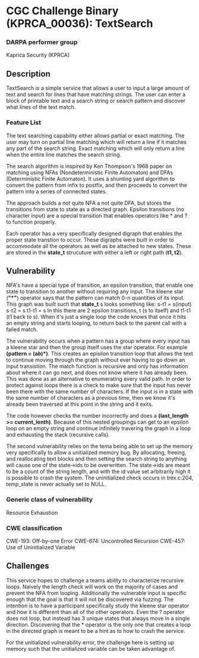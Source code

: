 # CGC Challenge Binary (KPRCA\_00036): TextSearch

### DARPA performer group
Kaprica Security (KPRCA)

## Description

TextSearch is a simple service that allows a user to input a large amount of text and search for lines that have matching strings. The user can enter a block of printable text and a search string or search pattern and discover what lines of the text match. 

### Feature List

The text searching capability either allows partial or exact matching. The user may turn on partial line matching which will return a line if it matches any part of the search string. Exact matching which will only return a line when the entire line matches the search string.

The search algorithm is inspired by Ken Thompson's 1968 paper on matching using NFAs (Nondeterministic Finite Automaton) and DFAs (Deterministic Finite Automaton). It uses a shunting yard algorithm to convert the pattern from infix to postfix, and then proceeds to convert the pattern into a series of connected states. 

The approach builds a not quite NFA a not quite DFA, but stores the transitions from state to state as a directed graph. Epsilon transitions (no character input) are a special transition that enables operators like * and ? to function properly. 

Each operator has a very specifically designed digraph that enables the proper state transtion to occur. These digraphs were built in order to accommodate all the operators as well as be attached to new states. These are stored in the **state_t** strucuture with either a left or right path (**t1, t2**).

## Vulnerability

NFA's have a special type of transition, an epsilon transition, that enable one state to transition to another without requiring any input. The kleene star (**"*"**) operator says that the pattern can match 0-n quantities of its input. This graph was built such that **state_t** s looks something like:
s-t1 = s(input)
s-t2 = s
t1-t1 = s
In this there are 2 epsilon transitions, t (s to itself) and t1-t1 (t1 back to s). When it's just a single loop the code knows that once it hits an empty string and starts looping, to return back to the parent call with a failed match.

The vulnerability occurs when a pattern has a group where every input has a kleene star and then the group itself uses the star operator. For example **(pattern = (a*b*)*)**. This creates an episilon transition loop that allows the text to continue moving through the graph without ever having to go down an input transistion. The match function is recursive and only has information about where it can go next, and does not know where it has already been. This was done as an alternative to enumerating every valid path. In order to protect against loops there is a check to make sure that the input has never been there with the same number of characters. If the input is in a state with the same number of characters as a previous time, then we know it's already been traversed at this point in the string and it exits. 

The code however checks the number incorrectly and does a **(last_length >= current_lenth)**. Because of this nested groupings can get to an epsilon loop on an empty string and continue infinitely travering the graph in a loop and exhausting the stack (recursive calls).

The second vulnerability relies on the tema being able to set up the memory very specifically to allow a unitialized memory bug. By allocating, freeing, and reallocating text blocks and then setting the search string to anything will cause one of the state->ids to be overwritten. The state->ids are meant to be a count of the string length, and with the id value set arbitrarily high it is possible to crash the system. The uninitialized check occurs in trex.c:204, temp_state is never actually set to NULL.

### Generic class of vulnerability

Resource Exhaustion

### CWE classification

CWE-193: Off-by-one Error
CWE-674: Uncontrolled Recursion
CWE-457: Use of Uninitialized Variable

## Challenges

This service hopes to challenge a teams ability to characterize recursive loops. Naively the length check will work on the majority of cases and prevent the NFA from looping. Additionally the vulnerable input is specific enough that the goal is that it will not be discovered via fuzzing. The intention is to have a participant specifically study the kleene star operator and how it is different than all of the other operators. Even the ? operator does not loop, but instead has 3 unique states that always move in a single direction. Discovering that the * operator is the only one that creates a loop in the directed graph is meant to be a hint as to how to crash the service.

For the unitialized vulnerability error, the challenge here is setting up memory such that the unitialized variable can be taken advantage of.

